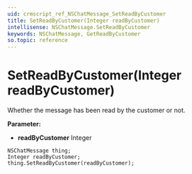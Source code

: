 ```yaml
---
uid: crmscript_ref_NSChatMessage_SetReadByCustomer
title: SetReadByCustomer(Integer readByCustomer)
intellisense: NSChatMessage.SetReadByCustomer
keywords: NSChatMessage, GetReadByCustomer
so.topic: reference
---
```


# SetReadByCustomer(Integer readByCustomer)

Whether the message has been read by the customer or not.

**Parameter:** 
* **readByCustomer** Integer

```crmscript
NSChatMessage thing;
Integer readByCustomer;
thing.SetReadByCustomer(readByCustomer);
```

